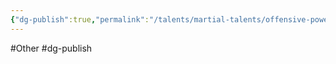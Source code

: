 ```yaml
---
{"dg-publish":true,"permalink":"/talents/martial-talents/offensive-powerhouse/"}
---
```


#Other #dg-publish